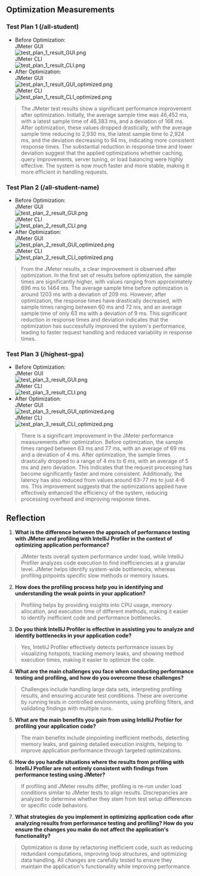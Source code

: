 ## Optimization Measurements  
### Test Plan 1 (/all-student)
* Before Optimization:  
  JMeter GUI  
  ![test_plan_1_result_GUI.png](../exercise-profiling/optimization/result/test_plan_1_result_GUI.png)  
  JMeter CLI  
  ![test_plan_1_result_CLI.png](../exercise-profiling/optimization/result/test_plan_1_result_CLI.png)  
* After Optimization:  
  JMeter GUI  
  ![test_plan_1_result_GUI_optimized.png](../exercise-profiling/optimization/result/test_plan_1_result_GUI_optimized.png)  
  JMeter CLI  
  ![test_plan_1_result_CLI_optimized.png](../exercise-profiling/optimization/result/test_plan_1_result_CLI_optimized.png)  
> The JMeter test results show a significant performance improvement after optimization. Initially, the average sample time was 46,452 ms, with a latest sample time of 46,383 ms, and a deviation of 168 ms. After optimization, these values dropped drastically, with the average sample time reducing to 2,930 ms, the latest sample time to 2,924 ms, and the deviation decreasing to 94 ms, indicating more consistent response times. The substantial reduction in response time and lower deviation suggest that the applied optimizations whether caching, query improvements, server tuning, or load balancing were highly effective. The system is now much faster and more stable, making it more efficient in handling requests.

### Test Plan 2 (/all-student-name)
* Before Optimization:  
  JMeter GUI  
  ![test_plan_2_result_GUI.png](../exercise-profiling/optimization/result/test_plan_2_result_GUI.png)  
  JMeter CLI  
  ![test_plan_2_result_CLI.png](../exercise-profiling/optimization/result/test_plan_2_result_CLI.png)  
* After Optimization:  
  JMeter GUI  
  ![test_plan_2_result_GUI_optimized.png](../exercise-profiling/optimization/result/test_plan_2_result_GUI_optimized.png)  
  JMeter CLI  
  ![test_plan_2_result_CLI_optimized.png](../exercise-profiling/optimization/result/test_plan_2_result_CLI_optimized.png)  
> From the JMeter results, a clear improvement is observed after optimization. In the first set of results before optimization, the sample times are significantly higher, with values ranging from approximately 696 ms to 1464 ms. The average sample time before optimization is around 1203 ms with a deviation of 209 ms. However, after optimization, the response times have drastically decreased, with sample times ranging between 60 ms and 72 ms, and an average sample time of only 63 ms with a deviation of 9 ms. This significant reduction in response times and deviation indicates that the optimization has successfully improved the system's performance, leading to faster request handling and reduced variability in response times.

### Test Plan 3 (/highest-gpa)
* Before Optimization:  
  JMeter GUI  
  ![test_plan_3_result_GUI.png](../exercise-profiling/optimization/result/test_plan_3_result_GUI.png)  
  JMeter CLI  
  ![test_plan_3_result_CLI.png](../exercise-profiling/optimization/result/test_plan_3_result_CLI.png)  
* After Optimization:  
  JMeter GUI  
  ![test_plan_3_result_GUI_optimized.png](../exercise-profiling/optimization/result/test_plan_3_result_GUI_optimized.png)  
  JMeter CLI  
  ![test_plan_3_result_CLI_optimized.png](../exercise-profiling/optimization/result/test_plan_3_result_CLI_optimized.png)  
> There is a significant improvement in the JMeter performance measurements after optimization. Before optimization, the sample times ranged between 63 ms and 77 ms, with an average of 69 ms and a deviation of 4 ms. After optimization, the sample times drastically dropped to a range of 4 ms to 6 ms, with an average of 5 ms and zero deviation. This indicates that the request processing has become significantly faster and more consistent. Additionally, the latency has also reduced from values around 63–77 ms to just 4–6 ms. This improvement suggests that the optimizations applied have effectively enhanced the efficiency of the system, reducing processing overhead and improving response times.

## Reflection
1. **What is the difference between the approach of performance testing with JMeter and profiling with IntelliJ Profiler in the context of optimizing application performance?**
> JMeter tests overall system performance under load, while IntelliJ Profiler analyzes code execution to find inefficiencies at a granular level. JMeter helps identify system-wide bottlenecks, whereas profiling pinpoints specific slow methods or memory issues.
2. **How does the profiling process help you in identifying and understanding the weak points in your application?**
> Profiling helps by providing insights into CPU usage, memory allocation, and execution time of different methods, making it easier to identify inefficient code and performance bottlenecks.
3. **Do you think IntelliJ Profiler is effective in assisting you to analyze and identify bottlenecks in your application code?**
> Yes, IntelliJ Profiler effectively detects performance issues by visualizing hotspots, tracking memory leaks, and showing method execution times, making it easier to optimize the code.
4. **What are the main challenges you face when conducting performance testing and profiling, and how do you overcome these challenges?**
> Challenges include handling large data sets, interpreting profiling results, and ensuring accurate test conditions. These are overcome by running tests in controlled environments, using profiling filters, and validating findings with multiple runs.
5. **What are the main benefits you gain from using IntelliJ Profiler for profiling your application code?**
> The main benefits include pinpointing inefficient methods, detecting memory leaks, and gaining detailed execution insights, helping to improve application performance through targeted optimizations.
6. **How do you handle situations where the results from profiling with IntelliJ Profiler are not entirely consistent with findings from performance testing using JMeter?**
> If profiling and JMeter results differ, profiling is re-run under load conditions similar to JMeter tests to align results. Discrepancies are analyzed to determine whether they stem from test setup differences or specific code behaviors.
7. **What strategies do you implement in optimizing application code after analyzing results from performance testing and profiling? How do you ensure the changes you make do not affect the application's functionality?**
> Optimization is done by refactoring inefficient code, such as reducing redundant computations, improving loop structures, and optimizing data handling. All changes are carefully tested to ensure they maintain the application's functionality while improving performance.